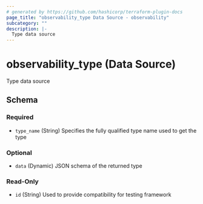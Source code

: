 ```yaml
---
# generated by https://github.com/hashicorp/terraform-plugin-docs
page_title: "observability_type Data Source - observability"
subcategory: ""
description: |-
  Type data source
---
```


# observability_type (Data Source)

Type data source



<!-- schema generated by tfplugindocs -->
## Schema

### Required

- `type_name` (String) Specifies the fully qualified type name used to get the type

### Optional

- `data` (Dynamic) JSON schema of the returned type

### Read-Only

- `id` (String) Used to provide compatibility for testing framework
